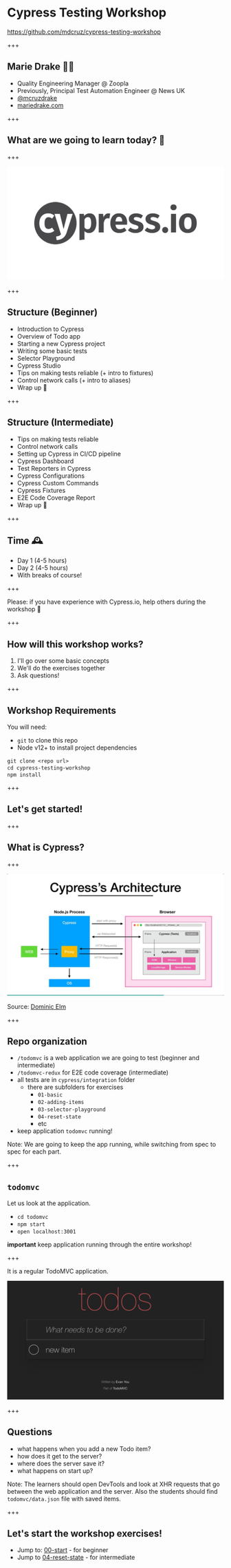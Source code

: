 # Cypress Testing Workshop

https://github.com/mdcruz/cypress-testing-workshop

+++

## Marie Drake 👋🏼

- Quality Engineering Manager @ Zoopla
- Previously, Principal Test Automation Engineer @ News UK
- [@mcruzdrake](https://twitter.com/mcruzdrake)
- [mariedrake.com](https://www.mariedrake.com/blog)

+++

## What are we going to learn today? 🤔

+++

![Cypress Logo](./images/cypress-logo.png)

+++

## Structure (Beginner)

- Introduction to Cypress
- Overview of Todo app
- Starting a new Cypress project
- Writing some basic tests
- Selector Playground
- Cypress Studio
- Tips on making tests reliable (+ intro to fixtures)
- Control network calls (+ intro to aliases)
- Wrap up 🎉

+++

## Structure (Intermediate)

- Tips on making tests reliable
- Control network calls
- Setting up Cypress in CI/CD pipeline
- Cypress Dashboard
- Test Reporters in Cypress
- Cypress Configurations
- Cypress Custom Commands
- Cypress Fixtures
- E2E Code Coverage Report
- Wrap up 🎉

+++

## Time 🕰

- Day 1 (4-5 hours)
- Day 2 (4-5 hours)
- With breaks of course!

+++

Please: if you have experience with Cypress.io, help others during the workshop 🙏

+++

## How will this workshop works?

1. I'll go over some basic concepts
2. We'll do the exercises together
3. Ask questions!

+++

## Workshop Requirements

You will need:

- `git` to clone this repo
- Node v12+ to install project dependencies

```text
git clone <repo url>
cd cypress-testing-workshop
npm install
```

+++

## Let's get started!

+++

## What is Cypress?

+++

![Cypress Architecture](./images/cypress-architecture.png)

Source: [Dominic Elm](https://twitter.com/elmd_)

+++

## Repo organization

- `/todomvc` is a web application we are going to test (beginner and intermediate)
- `/todomvc-redux` for E2E code coverage (intermediate)
- all tests are in `cypress/integration` folder
  - there are subfolders for exercises
    - `01-basic`
    - `02-adding-items`
    - `03-selector-playground`
    - `04-reset-state`
    - etc
- keep application `todomvc` running!

Note:
We are going to keep the app running, while switching from spec to spec for each part.

+++

## `todomvc`

Let us look at the application.

- `cd todomvc`
- `npm start`
- `open localhost:3001`

**important** keep application running through the entire workshop!

+++

It is a regular TodoMVC application.

![TodoMVC](./images/todomvc.png)

+++

## Questions

- what happens when you add a new Todo item?
- how does it get to the server?
- where does the server save it?
- what happens on start up?

Note:
The learners should open DevTools and look at XHR requests that go between the web application and the server. Also the students should find `todomvc/data.json` file with saved items.

+++

## Let's start the workshop exercises!

- Jump to: [00-start](?p=00-start) - for beginner
- Jump to [04-reset-state](?p=04-reset-state) - for intermediate
